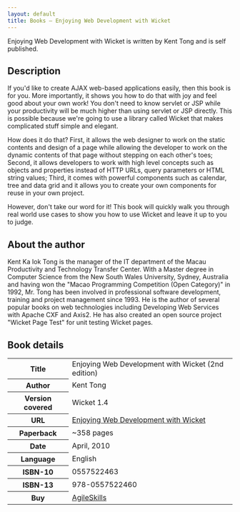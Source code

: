 ```yaml
---
layout: default
title: Books — Enjoying Web Development with Wicket
---
```


Enjoying Web Development with Wicket is written by Kent Tong and is self
published.

## Description ##

If you'd like to create AJAX web-based applications easily, then this book is
for you. More importantly, it shows you how to do that with joy and feel good
about your own work! You don't need to know servlet or JSP while your
productivity will be much higher than using servlet or JSP directly. This is
possible because we're going to use a library called Wicket that makes
complicated stuff simple and elegant.

How does it do that? First, it allows the web designer to work on the static
contents and design of a page while allowing the developer to work on the
dynamic contents of that page without stepping on each other's toes; Second,
it allows developers to work with high level concepts such as objects and
properties instead of HTTP URLs, query parameters or HTML string values;
Third, it comes with powerful components such as calendar, tree and data grid
and it allows you to create your own components for reuse in your own project.

However, don't take our word for it! This book will quickly walk you through
real world use cases to show you how to use Wicket and leave it up to you to
judge.

## About the author ##

Kent Ka Iok Tong is the manager of the IT department of the Macau Productivity
and Technology Transfer Center. With a Master degree in Computer Science from
the New South Wales University, Sydney, Australia and having won the "Macao
Programming Competition (Open Category)" in 1992, Mr. Tong has been involved
in professional software development, training and project management since
1993. He is the author of several popular books on web technologies including 
Developing Web Services with Apache CXF and Axis2. He has also created an open
source project "Wicket Page Test" for unit testing Wicket pages.

## Book details ##

<table>
	<tr>
		<th>Title</th>
		<td>Enjoying Web Development with Wicket (2nd edition)</td>
	</tr>
	<tr>
		<th>Author</th>
		<td>Kent Tong</td>
	</tr>
	<tr>
		<th>Version covered</th>
		<td>Wicket 1.4</td>
	</tr>
	<tr>
		<th>URL</th>
		<td><a href="http://www.agileskills2.org/EWDW/">Enjoying Web Development with Wicket</a></td>
	</tr>
	<tr>
		<th>Paperback</th>
		<td>~358 pages</td>
	</tr>
	<tr>
		<th>Date</th>
		<td>April, 2010</td>
	</tr>
	<tr>
		<th>Language</th>
		<td>English</td>
	</tr>
	<tr>
		<th>ISBN-10</th>
		<td>0557522463</td>
	</tr>
	<tr>
		<th>ISBN-13</th>
		<td>978-0557522460</td>
	</tr>
	<tr>
		<th>Buy</th>
		<td><a href="http://www.agileskills2.org/EWDW/">AgileSkills</a></td>
	</tr>
</table>
		

